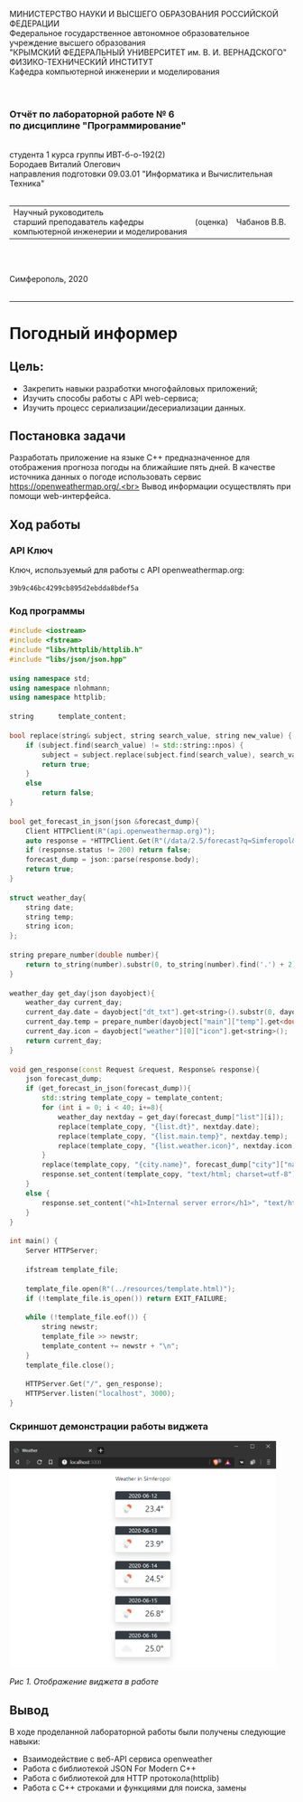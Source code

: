 МИНИСТЕРСТВО НАУКИ  И ВЫСШЕГО ОБРАЗОВАНИЯ РОССИЙСКОЙ ФЕДЕРАЦИИ  
Федеральное государственное автономное образовательное учреждение высшего образования  
"КРЫМСКИЙ ФЕДЕРАЛЬНЫЙ УНИВЕРСИТЕТ им. В. И. ВЕРНАДСКОГО"  
ФИЗИКО-ТЕХНИЧЕСКИЙ ИНСТИТУТ  
Кафедра компьютерной инженерии и моделирования
<br/><br/>
​
### Отчёт по лабораторной работе № 6<br/> по дисциплине "Программирование"
<br/>
​
студента 1 курса группы ИВТ-б-о-192(2)<br/>
Бородаев Виталий Олегович<br/>
направления подготовки 09.03.01 "Информатика и Вычислительная Техника"
<br/>
​
<table>
<tr><td>Научный руководитель<br/> старший преподаватель кафедры<br/> компьютерной инженерии и моделирования</td>
<td>(оценка)<br/></td>
<td>Чабанов В.В.</td>
</tr>
</table>
<br/><br/>

Симферополь, 2020
<br/><br/>


------

# Погодный информер

## Цель:
- Закрепить навыки разработки многофайловыx приложений;
- Изучить способы работы с API web-сервиса;
- Изучить процесс сериализации/десериализации данных.

## Постановка задачи
Разработать приложение на языке С++ предназначенное для отображения прогноза погоды на ближайшие пять дней. В качестве источника данных о погоде использовать сервис https://openweathermap.org/.<br>
Вывод информации осуществлять при помощи web-интерфейса.


## Ход работы

### API Ключ

Ключ, используемый для работы с API openweathermap.org:

`39b9c46bc4299cb895d2ebdda8bdef5a`

### Код программы

```cpp
#include <iostream>
#include <fstream>
#include "libs/httplib/httplib.h"
#include "libs/json/json.hpp"

using namespace std;
using namespace nlohmann;
using namespace httplib;

string		template_content;

bool replace(string& subject, string search_value, string new_value) {
	if (subject.find(search_value) != std::string::npos) {
		subject = subject.replace(subject.find(search_value), search_value.length(), new_value);
		return true;
	}
	else
		return false;
}

bool get_forecast_in_json(json &forecast_dump){
	Client HTTPClient(R"(api.openweathermap.org)");
	auto response = *HTTPClient.Get(R"(/data/2.5/forecast?q=Simferopol&units=metric&appid=39b9c46bc4299cb895d2ebdda8bdef5a)");
	if (response.status != 200) return false;
	forecast_dump = json::parse(response.body);
	return true;
}

struct weather_day{
	string date;
	string temp;
	string icon;
};

string prepare_number(double number){
	return to_string(number).substr(0, to_string(number).find('.') + 2);
}

weather_day get_day(json dayobject){
	weather_day current_day;
	current_day.date = dayobject["dt_txt"].get<string>().substr(0, dayobject["dt_txt"].get<string>().find(" "));
	current_day.temp = prepare_number(dayobject["main"]["temp"].get<double>());
	current_day.icon = dayobject["weather"][0]["icon"].get<string>();
	return current_day;
}

void gen_response(const Request &request, Response& response){
	json forecast_dump;
	if (get_forecast_in_json(forecast_dump)){
		std::string template_copy = template_content;
		for (int i = 0; i < 40; i+=8){
			weather_day nextday = get_day(forecast_dump["list"][i]);
			replace(template_copy, "{list.dt}", nextday.date);
			replace(template_copy, "{list.main.temp}", nextday.temp);
			replace(template_copy, "{list.weather.icon}", nextday.icon);
		}
		replace(template_copy, "{city.name}", forecast_dump["city"]["name"]);
		response.set_content(template_copy, "text/html; charset=utf-8");
	}
	else {
		response.set_content("<h1>Internal server error</h1>", "text/html; charset=utf-8");
	}
}

int main() {
	Server HTTPServer;
	
	ifstream template_file;

	template_file.open(R"(../resources/template.html)");
	if (!template_file.is_open()) return EXIT_FAILURE;

	while (!template_file.eof()) {
		string newstr;
		template_file >> newstr;
		template_content += newstr + "\n";
	}
	template_file.close();

	HTTPServer.Get("/", gen_response);
	HTTPServer.listen("localhost", 3000);
}
```

### Скриншот демонстрации работы виджета

<img src="resources/1.png" height="400px">

*Рис 1. Отображение виджета в работе*

## Вывод

В ходе проделанной лабораторной работы были получены следующие навыки:
- Взаимодействие с веб-API сервиса openweather
- Работа с библиотекой JSON For Modern C++
- Работа с библиотекой для HTTP протокола(httplib)
- Работа с C++ строками и функциями для поиска, замены